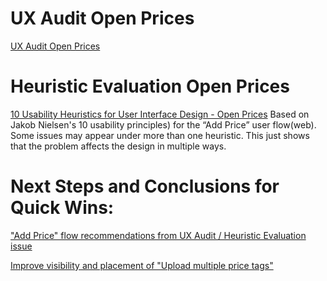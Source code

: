 # UX Audit Open Prices
[UX Audit Open Prices](https://www.figma.com/board/gPtsX2q0ZF6WElF7YSAYjz/Open-Prices---UX-Audit?t=llU3py7F7nZMlUiF-1) 


# Heuristic Evaluation Open Prices 
[10 Usability Heuristics for User Interface Design - Open Prices](https://docs.google.com/document/d/1WcEp9b5-WQlBL6M_BNHSUBdPZpA7MtYdfBfSzsl4Wts/edit?tab=t.0#heading=h.rvtq0jyhzdql)
Based on Jakob Nielsen's 10 usability principles) for the “Add Price” user flow(web). 
Some issues may appear under more than one heuristic. This just shows that the problem affects the design in multiple ways.


# Next Steps and Conclusions for Quick Wins:
["Add Price" flow recommendations from UX Audit / Heuristic Evaluation issue](https://github.com/openfoodfacts/open-prices-frontend/issues/1576)


[Improve visibility and placement of "Upload multiple price tags"](https://github.com/openfoodfacts/open-prices-frontend/issues/1587)

